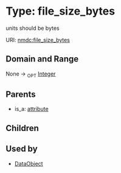 
# Type: file_size_bytes


units should be bytes

URI: [nmdc:file_size_bytes](https://microbiomedata/meta/file_size_bytes)


## Domain and Range

None ->  <sub>OPT</sub> [Integer](types/Integer.md)

## Parents

 *  is_a: [attribute](attribute.md)

## Children


## Used by

 * [DataObject](DataObject.md)
